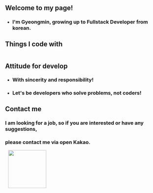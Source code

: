
## Welcome to my page!
- ### I'm Gyeongmin, growing up to Fullstack Developer from korean.

## Things I code with

<img src="">

## Attitude for develop
- ### With sincerity and responsibility!
- ### Let's be developers who solve problems, not coders!

## Contact me 
### I am looking for a job, so if you are interested or have any suggestions,
### please contact me via open Kakao.
<a href="https://open.kakao.com/o/sFEtDgue">
    <img 
        src="http://img.shields.io/badge/-kakaotalk-41454A?style=flat-square&logo=kakaotalk&link=https://open.kakao.com/o/sFEtDgue/"
        style="height : auto; width : 124px; margin-left : 10px; margin-right : 10px;"/>
</a>
